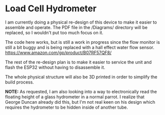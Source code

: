 # Load Cell Hydrometer

I am currently doing a physical re-design of this device to make it easier to assemble and operate. The PDF file in the /Diagrams/ directory will be replaced, so I wouldn't put too much focus on it.

The code here works, but is still a work in progress since the flow monitor is still a bit buggy and is being replaced with a hall effect water flow sensor. https://www.amazon.com/gp/product/B07RF57QF8/

The rest of the re-design plan is to make it easier to service the unit and flash the ESP32 without having to disassemble it.

The whole physical structure will also be 3D printed in order to simplify the build process.

**NOTE:** As requested, I am also looking into a way to electronically read the floating height of a glass hydrometer in a normal parrot. I realize that George Duncan already did this, but I'm not real keen on his design which requires the hydrometer to be hidden inside of another tube.
